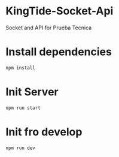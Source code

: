 # KingTide-Socket-Api
Socket and API for Prueba Tecnica

# Install dependencies

```sh
npm install
```

# Init Server

```sh
npm run start
```

# Init fro develop

```sh
npm run dev
```
